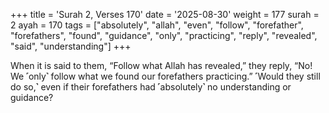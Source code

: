 +++
title = 'Surah 2, Verses 170'
date = '2025-08-30'
weight = 177
surah = 2
ayah = 170
tags = ["absolutely", "allah", "even", "follow", "forefather", "forefathers", "found", "guidance", "only", "practicing", "reply", "revealed", "said", "understanding"]
+++

When it is said to them, “Follow what Allah has revealed,” they reply, “No! We ˹only˺ follow what we found our forefathers practicing.” ˹Would they still do so,˺ even if their forefathers had ˹absolutely˺ no understanding or guidance?